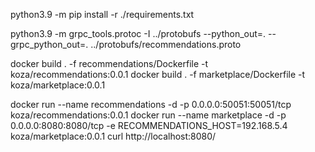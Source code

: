 python3.9 -m pip install -r ./requirements.txt

python3.9 -m grpc_tools.protoc -I ../protobufs --python_out=. --grpc_python_out=. ../protobufs/recommendations.proto

docker build . -f recommendations/Dockerfile -t koza/recommendations:0.0.1
docker build . -f marketplace/Dockerfile -t koza/marketplace:0.0.1

docker run --name recommendations -d -p 0.0.0.0:50051:50051/tcp koza/recommendations:0.0.1
docker run --name marketplace -d -p 0.0.0.0:8080:8080/tcp -e RECOMMENDATIONS_HOST=192.168.5.4 koza/marketplace:0.0.1
curl http://localhost:8080/ 